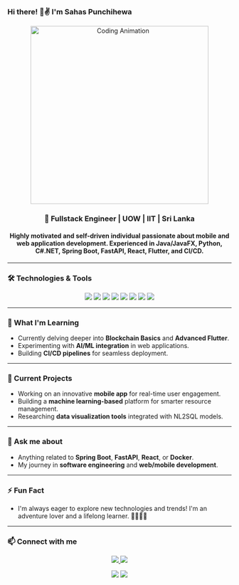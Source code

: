### Hi there! 👋✌ I'm Sahas Punchihewa

<p align="center">
  <img src="https://user-images.githubusercontent.com/46250566/93753339-c7398800-fc16-11ea-839e-3c6cb61cfa8d.gif" alt="Coding Animation" width="400"/>
</p>

<h3 align='center'> 🚀 Fullstack Engineer | UOW | IIT | Sri Lanka </h3>

<h4 align='center'>
  Highly motivated and self-driven individual passionate about mobile and web application development.
  Experienced in Java/JavaFX, Python, C#.NET, Spring Boot, FastAPI, React, Flutter, and CI/CD.
</h4>

---

### 🛠 Technologies & Tools

<p align="center">
  <img src="https://img.shields.io/badge/Java-FE6F00?style=for-the-badge&logo=java&logoColor=white" />
  <img src="https://img.shields.io/badge/Python-3776AB?style=for-the-badge&logo=python&logoColor=white" />
  <img src="https://img.shields.io/badge/React-61DAFB?style=for-the-badge&logo=react&logoColor=black" />
  <img src="https://img.shields.io/badge/SpringBoot-6DB33F?style=for-the-badge&logo=springboot&logoColor=white" />
  <img src="https://img.shields.io/badge/FastAPI-009688?style=for-the-badge&logo=fastapi&logoColor=white" />
  <img src="https://img.shields.io/badge/Docker-2496ED?style=for-the-badge&logo=docker&logoColor=white" />
  <img src="https://img.shields.io/badge/Postgres-4169E1?style=for-the-badge&logo=postgresql&logoColor=white" />
  <img src="https://img.shields.io/badge/GCP-4285F4?style=for-the-badge&logo=googlecloud&logoColor=white" />
</p>

---

### 🌱 What I'm Learning

- Currently delving deeper into **Blockchain Basics** and **Advanced Flutter**.
- Experimenting with **AI/ML integration** in web applications.
- Building **CI/CD pipelines** for seamless deployment.

---

### 🔭 Current Projects

- Working on an innovative **mobile app** for real-time user engagement.
- Building a **machine learning-based** platform for smarter resource management.
- Researching **data visualization tools** integrated with NL2SQL models.

---

### 💬 Ask me about

- Anything related to **Spring Boot**, **FastAPI**, **React**, or **Docker**.
- My journey in **software engineering** and **web/mobile development**.

---

### ⚡ Fun Fact

- I'm always eager to explore new technologies and trends! I'm an adventure lover and a lifelong learner. 🚴‍♂️🧗‍♂️

---

### 📫 Connect with me

<p align="center">
  <a href="mailto:sahasmcg2995@gmail.com">
    <img src="https://img.shields.io/badge/Email-D14836?style=for-the-badge&logo=gmail&logoColor=white" />
  </a>
  <a href="https://www.linkedin.com/in/sahas-punchihewa">
    <img src="https://img.shields.io/badge/LinkedIn-0077B5?style=for-the-badge&logo=linkedin&logoColor=white" />
  </a>
</p>

<p align="center">
  <img src="https://github-readme-stats.vercel.app/api?username=SahasPunchihewa&show_icons=true&theme=radical" />
  <img src="https://github-readme-stats.vercel.app/api/top-langs/?username=SahasPunchihewa&layout=compact&theme=radical" />
</p>

